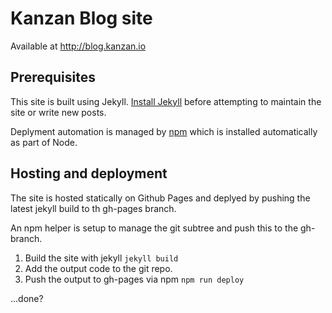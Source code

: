 # Kanzan Blog site

Available at http://blog.kanzan.io


## Prerequisites

This site is built using Jekyll. [Install Jekyll](http://jekyllrb.com/) before attempting to maintain the site or write new posts.

Deplyment automation is managed by [npm](https://www.npmjs.com) which is installed automatically as part of Node.


## Hosting and deployment

The site is hosted statically on Github Pages and deplyed by pushing the latest jekyll build to th gh-pages branch. 

An npm helper is setup to manage the git subtree and push this to the gh-branch.

1. Build the site with jekyll `jekyll build`
2. Add the output code to the git repo.
3. Push the output to gh-pages via npm `npm run deploy`

...done?
